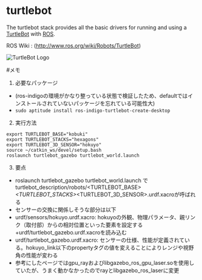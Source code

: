 turtlebot
=========

The turtlebot stack provides all the basic drivers for running and using a [TurtleBot](http://turtlebot.com) with [ROS](http://www.ros.org).

ROS Wiki : (http://www.ros.org/wiki/Robots/TurtleBot)




![TurtleBot Logo](http://www.turtlebot.com/assets/images/turtlebot_logo.png)

#メモ

1. 必要なパッケージ
  - (ros-indigoの環境がかなり整っている状態で検証したため、defaultではインストールされていないパッケージを忘れている可能性大)
  - ` sudo aptitude install ros-indigo-turtlebot-create-desktop `

2. 実行方法
  ```
  export TURTLEBOT_BASE="kobuki"
  export TURTLEBOT_STACKS="hexagons"
  export TURTLEBOT_3D_SENSOR="hokuyo"
  source ~/catkin_ws/devel/setup.bash
  roslaunch turtlebot_gazebo turtlebot_world.launch
  ```

3. 要点
  - roslaunch turtlebot_gazebo turtlebot_world.launch でturtlebot_description/robots/<TURTLEBOT_BASE>_<TURTLEBOT_STACKS>_<TURTLEBOT_3D_SENSOR>.urdf.xacroが呼ばれる
  - センサーの交換に関係しそうな部分は以下
  - urdf/sensors/hokuyo.urdf.xacro: hokuyoの外観、物理パラメータ、親リンク（取付部）からの相対位置といった要素を設定する+urdf/turtlebot_gazebo.urdf.xacroを読み込む
  - urdf/turtlebot_gazebo.urdf.xacro: センサーの仕様、性能が定義されている。hokuyo_link以下のpropertyタグの値を変えることによりレンジや視野角の性能が変わる
  - 参考にしたページではgpu_rayおよびlibgazebo_ros_gpu_laser.soを使用していたが、うまく動かなかったのでrayとlibgazebo_ros_laserに変更

